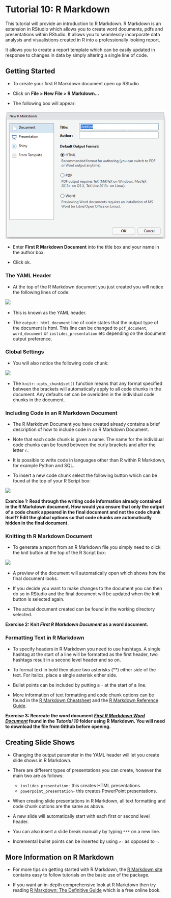 Tutorial 10: R Markdown
================

This tutorial will provide an introduction to R Markdown. R Markdown is an extension in RStudio which allows you to create word documents, pdfs and presentations within RStudio. It allows you to seamlessly incorporate data analysis and visualistions created in R into a professionally looking report.

It allows you to create a report template which can be easily updated in response to changes in data by simply altering a single line of code.

Getting Started
---------------

-   To create your first R Markdown document open up RStudio.

-   Click on **File &gt; New File &gt; R Markdown...**

-   The following box will appear:

![](images/rmarkStart.PNG)

-   Enter **First R Markdown Document** into the title box and your name in the author box.

-   Click ok.

### The YAML Header

-   At the top of the R Markdown document you just created you will notice the following lines of code:

![](images/yaml.png)

-   This is known as the YAML header.

-   The `output: html_document` line of code states that the output type of the document is html. This line can be changed to `pdf_document`, `word_document` or `ioslides_presentation` etc depending on the document output preference.

### Global Settings

-   You will also notice the following code chunk:

![](images/global%20chunk.png)

-   The `knitr::opts_chunk$set()` function means that any format specified between the brackets will automatically apply to all code chunks in the document. Any defaults set can be overidden in the individual code chunks in the document.

### Including Code in an R Markdown Document

-   The R Markdown Document you have created already contains a brief description of how to include code in an R Markdown Document.

-   Note that each code chunk is given a name. The name for the individual code chunks can be found between the curly brackets and after the letter `r`.

-   It is possible to write code in languages other than R within R Markdown, for example Python and SQL.

-   To insert a new code chunk select the following button which can be found at the top of your R Script box:

![](images/insert%20r%20code.png)

**Exercise 1: Read through the writing code information already contained in the R Markdown document. How would you ensure that only the output of a code chunk appeared in the final document and not the code chunk itself? Edit the global options so that code chunks are automatically hidden in the final document.**

### Knitting th R Markdown Document

-   To generate a report from an R Markdown file you simply need to click the knit button at the top of the R Script box:

![](images/knit.png)

-   A preview of the document will automatically open which shows how the final document looks.

-   If you decide you want to make changes to the document you can then do so in RStudio and the final document will be updated when the knit button is selected again.

-   The actual document created can be found in the working directory selected.

**Exercise 2: Knit *First R Markdown Document* as a word document.**

### Formatting Text in R Markdown

-   To specify headers in R Markdown you need to use hashtags. A single hashtag at the start of a line will be formatted as the first header, two hashtags result in a second level header and so on.

-   To format text in bold then place two asterisks (\*\*) either side of the text. For italics, place a single asterisk either side.

-   Bullet points can be included by putting a `-` at the start of a line.

-   More information of text formatting and code chunk options can be found in the [R Markdown Cheatsheet](https://www.rstudio.com/wp-content/uploads/2016/03/rmarkdown-cheatsheet-2.0.pdf) and the [R Markdown Reference Guide](https://www.rstudio.com/wp-content/uploads/2015/03/rmarkdown-reference.pdf).

**Exercise 3: Recreate the word document [*First R Markdown Word Document*](https://github.com/kellya72/R-tutorials/blob/master/Tutorial%2010/First_R_Markdown_Word_Document.docx) found in the *Tutorial 10* folder using R Markdown. You will need to download the file from Github before opening.**

Creating Slide Shows
--------------------

-   Changing the output parameter in the YAML header will let you create slide shows in R Markdown.

-   There are different types of presentations you can create, however the main two are as follows:
    -   `ioslides_presentation`- this creates HTML presentations.
    -   `powerpoint_presentation`- this creates PowerPoint presentations.
-   When creating slide presentations in R Markdown, all text formatting and code chunk options are the same as above.

-   A new slide will automatically start with each first or second level header.

-   You can also insert a slide break manually by typing `***` on a new line.

-   Incremental bullet points can be inserted by using `>-` as opposed to `-`.

More Information on R Markdown
------------------------------

-   For more tips on getting started with R Markdown, the [R Markdown site](https://rmarkdown.rstudio.com/lesson-1.html) contains easy to follow tutorials on the basic use of the package.

-   If you want an in-depth comprehensive look at R Markdown then try reading [R Markdown: The Definitive Guide](https://bookdown.org/yihui/rmarkdown/) which is a free online book.
